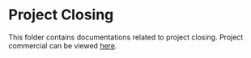 # Project Closing
This folder contains documentations related to project closing. 
Project commercial can be viewed [here](https://youtu.be/W8Ec0j0buvk).